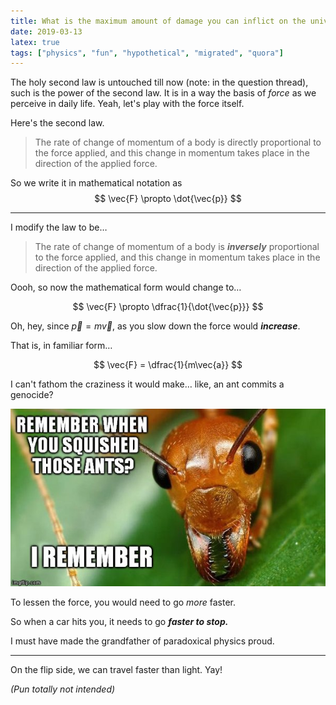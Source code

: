 ```yaml
---
title: What is the maximum amount of damage you can inflict on the universe by altering one word in any one of Newton's three laws of motion?
date: 2019-03-13
latex: true
tags: ["physics", "fun", "hypothetical", "migrated", "quora"]
---
```


The holy second law is untouched till now (note: in the question thread), such is the power of the second law. It is in a way the basis of *force* as we perceive in daily life. Yeah, let's play with the force itself.

Here's the second law.

> The rate of change of momentum of a body is directly proportional to the force applied, and this change in momentum takes place in the direction of the applied force.

So we write it in mathematical notation as
$$
\vec{F} \propto \dot{\vec{p}}
$$

---

I modify the law to be…

> The rate of change of momentum of a body is ***inversely*** proportional to the force applied, and this change in momentum takes place in the direction of the applied force.

Oooh, so now the mathematical form would change to…

$$
\vec{F} \propto \dfrac{1}{\dot{\vec{p}}}
$$

Oh, hey, since $\vec{p}=m\vec{v}$, as you slow down the force would ***increase***.

That is, in familiar form…

$$
\vec{F} = \dfrac{1}{m\vec{a}}
$$

I can't fathom the craziness it would make… like, an ant commits a genocide?

![](index.assets/ant_remembers.jpg)

To lessen the force, you would need to go *more* faster.

So when a car hits you, it needs to go ***faster to stop.***

I must have made the grandfather of paradoxical physics proud.

---

On the flip side, we can travel faster than light. Yay!

*(Pun totally not intended)*
